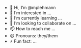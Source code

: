 - 👋 Hi, I’m @mplehmann
- 👀 I’m interested in ...
- 🌱 I’m currently learning ...
- 💞️ I’m looking to collaborate on ...
- 📫 How to reach me ...
- 😄 Pronouns: they/them
- ⚡ Fun fact: ...

<!---
mplehmann/mplehmann is a ✨ special ✨ repository because its `README.md` (this file) appears on your GitHub profile.
You can click the Preview link to take a look at your changes.
--->
